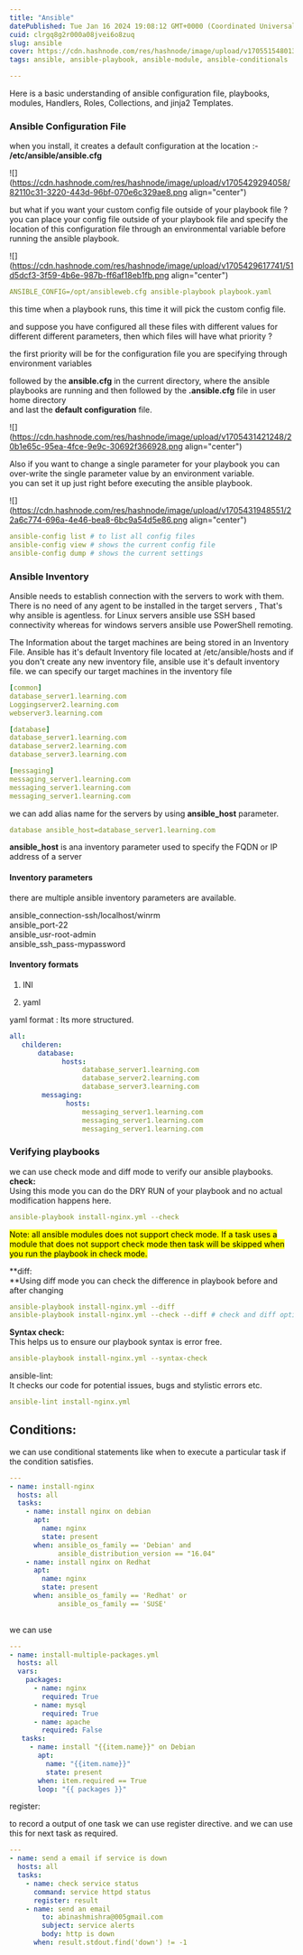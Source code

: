 ```yaml
---
title: "Ansible"
datePublished: Tue Jan 16 2024 19:08:12 GMT+0000 (Coordinated Universal Time)
cuid: clrgq8g2r000a08jvei6o8zuq
slug: ansible
cover: https://cdn.hashnode.com/res/hashnode/image/upload/v1705515480133/cfc7fd1c-86ac-40d1-842a-fb943d579c4d.jpeg
tags: ansible, ansible-playbook, ansible-module, ansible-conditionals

---
```


Here is a basic understanding of ansible configuration file, playbooks, modules, Handlers, Roles, Collections, and jinja2 Templates.

### Ansible Configuration File

when you install, it creates a default configuration at the location :- **/etc/ansible/ansible.cfg**

![](https://cdn.hashnode.com/res/hashnode/image/upload/v1705429294058/82110c31-3220-443d-96bf-070e6c329ae8.png align="center")

but what if you want your custom config file outside of your playbook file ?  
you can place your config file outside of your playbook file and specify the location of this configuration file through an environmental variable before running the ansible playbook.

![](https://cdn.hashnode.com/res/hashnode/image/upload/v1705429617741/51d5dcf3-3f59-4b6e-987b-ff6af18eb1fb.png align="center")

```yaml
ANSIBLE_CONFIG=/opt/ansibleweb.cfg ansible-playbook playbook.yaml
```

this time when a playbook runs, this time it will pick the custom config file.

and suppose you have configured all these files with different values for different different parameters, then which files will have what priority ?

the first priority will be for the configuration file you are specifying through environment variables

followed by the **ansible.cfg** in the current directory, where the ansible playbooks are running and then followed by the **.ansible.cfg** file in user home directory  
and last the **default configuration** file.

![](https://cdn.hashnode.com/res/hashnode/image/upload/v1705431421248/20b1e65c-95ea-4fce-9e9c-30692f366928.png align="center")

Also if you want to change a single parameter for your playbook you can over-write the single parameter value by an environment variable.  
you can set it up just right before executing the ansible playbook.

![](https://cdn.hashnode.com/res/hashnode/image/upload/v1705431948551/22a6c774-696a-4e46-bea8-6bc9a54d5e86.png align="center")

```yaml
ansible-config list # to list all config files
ansible-config view # shows the current config file
ansible-config dump # shows the current settings
```

### Ansible Inventory

Ansible needs to establish connection with the servers to work with them. There is no need of any agent to be installed in the target servers , That's why ansible is agentless. for Linux servers ansible use SSH based connectivity whereas for windows servers ansible use PowerShell remoting.

The Information about the target machines are being stored in an Inventory File. Ansible has it's default Inventory file located at /etc/ansible/hosts and if you don't create any new inventory file, ansible use it's default inventory file. we can specify our target machines in the inventory file

```yaml
[common]
database_server1.learning.com
Loggingserver2.learning.com
webserver3.learning.com

[database]
database_server1.learning.com
database_server2.learning.com
database_server3.learning.com

[messaging]
messaging_server1.learning.com
messaging_server1.learning.com
messaging_server1.learning.com
```

we can add alias name for the servers by using **ansible\_host** parameter.

```yaml
database ansible_host=database_server1.learning.com
```

**ansible\_host** is ana inventory parameter used to specify the FQDN or IP address of a server

#### Inventory parameters

there are multiple ansible inventory parameters are available.

ansible\_connection-ssh/localhost/winrm  
ansible\_port-22  
ansible\_usr-root-admin  
ansible\_ssh\_pass-mypassword

#### Inventory formats

1. INI
    
2. yaml
    

yaml format : Its more structured.

```yaml
all:
   childeren:
       database:
             hosts:
                  database_server1.learning.com
                  database_server2.learning.com
                  database_server3.learning.com
        messaging:
              hosts:
                  messaging_server1.learning.com
                  messaging_server1.learning.com
                  messaging_server1.learning.com
```

### Verifying playbooks

we can use check mode and diff mode to verify our ansible playbooks.  
**check:**  
Using this mode you can do the DRY RUN of your playbook and no actual modification happens here.

```yaml
ansible-playbook install-nginx.yml --check
```

<mark>Note: all ansible modules does not support check mode. If a task uses a module that does not support check mode then task will be skipped when you run the playbook in check mode.</mark>

**diff:  
**Using diff mode you can check the difference in playbook before and after changing

```yaml
ansible-playbook install-nginx.yml --diff
ansible-playbook install-nginx.yml --check --diff # check and diff option both
```

**Syntax check:**  
This helps us to ensure our playbook syntax is error free.

```yaml
ansible-playbook install-nginx.yml --syntax-check
```

ansible-lint:  
It checks our code for potential issues, bugs and stylistic errors etc.

```yaml
ansible-lint install-nginx.yml
```

## Conditions:

we can use conditional statements like when to execute a particular task if the condition satisfies.

```yaml
---
- name: install-nginx
  hosts: all
  tasks:
    - name: install nginx on debian
      apt:
        name: nginx
        state: present
      when: ansible_os_family == 'Debian' and
            ansible_distribution_version == "16.04"
    - name: install nginx on Redhat
      apt:
        name: nginx
        state: present
      when: ansible_os_family == 'Redhat' or 
            ansible_os_family == 'SUSE'
  
```

  
we can use

```yaml
---
- name: install-multiple-packages.yml
  hosts: all
  vars:
    packages:
      - name: nginx
        required: True
      - name: mysql
        required: True
      - name: apache
        required: False
   tasks:
     - name: install "{{item.name}}" on Debian
       apt:
         name: "{{item.name}}"
         state: present
       when: item.required == True
       loop: "{{ packages }}"
```

register:

to record a output of one task we can use register directive. and we can use this for next task as required.

```yaml
---
- name: send a email if service is down
  hosts: all
  tasks:
    - name: check service status
      command: service httpd status
      register: result 
    - name: send an email
        to: abinashmishra@005gmail.com
        subject: service alerts
        body: http is down
      when: result.stdout.find('down') != -1
```
